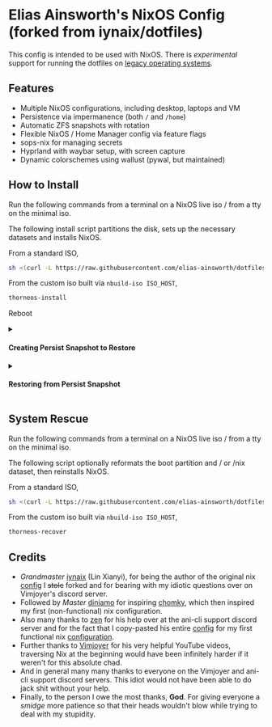# Elias Ainsworth's NixOS Config (forked from iynaix/dotfiles)

This config is intended to be used with NixOS. There is _experimental_ support
for running the dotfiles on
[legacy operating systems](https://github.com/elias-ainsworth/dotfiles/blob/main/home-manager.md).

## Features

- Multiple NixOS configurations, including desktop, laptops and VM
- Persistence via impermanence (both `/` and `/home`)
- Automatic ZFS snapshots with rotation
- Flexible NixOS / Home Manager config via feature flags
- sops-nix for managing secrets
- Hyprland with waybar setup, with screen capture
- Dynamic colorschemes using wallust (pywal, but maintained)

## How to Install

Run the following commands from a terminal on a NixOS live iso / from a tty on
the minimal iso.

The following install script partitions the disk, sets up the necessary datasets
and installs NixOS.

From a standard ISO,

```sh
sh <(curl -L https://raw.githubusercontent.com/elias-ainsworth/dotfiles/main/install.sh)
```

From the custom iso built via `nbuild-iso ISO_HOST`,

```sh
thorneos-install
```

Reboot

<details>
<summary><h4>Creating Persist Snapshot to Restore</h4></summary>

```sh
sudo zfs snapshot zroot/persist@persist-snapshot
sudo zfs send zroot/persist@persist-snapshot > SNAPSHOT_FILE_PATH
```

</details>

<details>
<summary><h4>Restoring from Persist Snapshot</h4></summary>

```sh
# the rename is needed for encrypted datasets, as -F doesn't work
sudo zfs receive -o mountpoint=legacy zroot/persist-new < SNAPSHOT_FILE_PATH
sudo zfs rename zroot/persist zroot/persist-old
sudo zfs rename zroot/persist-new zroot/persist
```

</details>

## System Rescue

Run the following commands from a terminal on a NixOS live iso / from a tty on
the minimal iso.

The following script optionally reformats the boot partition and / or /nix
dataset, then reinstalls NixOS.

From a standard ISO,

```sh
sh <(curl -L https://raw.githubusercontent.com/elias-ainsworth/dotfiles/main/recover.sh)
```

From the custom iso built via `nbuild-iso ISO_HOST`,

```sh
thorneos-recover
```

## Credits

- _Grandmaster_ [iynaix](https://github.com/iynaix) (Lin Xianyi), for being the
  author of the original nix [config](https://github.com/iynaix/dotfiles) I
  ~~stole~~ forked and for bearing with my idiotic questions over on Vimjoyer's
  discord server.
- Followed by _Master_ [diniamo](https://github.com/diniamo) for inspiring
  [chomky](https://github.com/justchokingaround), which then inspired my first
  (non-functional) nix configuration.
- Also many thanks to [zen](https://github.com/71zenith) for his help over at
  the ani-cli support discord server and for the fact that I copy-pasted his
  entire [config](https://github.com/71zenith/kiseki) for my first functional
  nix [configuration](https://github.com/elias-ainsworth/thorne).
- Further thanks to [Vimjoyer](https://www.youtube.com/@vimjoyer) for his very
  helpful YouTube videos, traversing Nix at the beginning would have been
  infinitely harder if it weren't for this absolute chad.
- And in general many many thanks to everyone on the Vimjoyer and ani-cli
  support discord servers. This idiot would not have been able to do jack shit
  without your help.
- Finally, to the person I owe the most thanks, **God**. For giving everyone a
  _smidge_ more patience so that their heads wouldn't blow while trying to deal
  with my stupidity.
